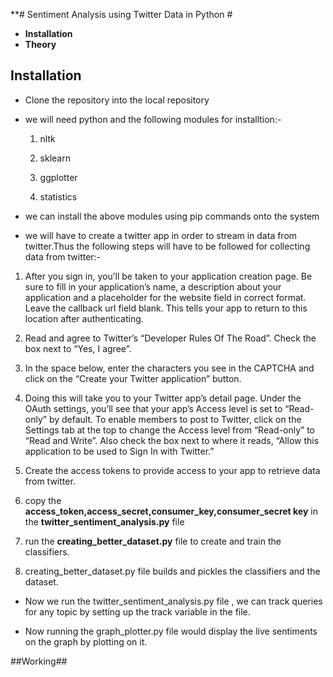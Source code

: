 **# Sentiment Analysis using Twitter Data in Python #

* **Installation**
* **Theory**

## Installation ##

* Clone the repository into the local repository
* we will need python and the following modules for installtion:-

  1. nltk

  2. sklearn

  3. ggplotter

  4. statistics 

* we can install the above modules using pip commands onto the system
* we will have to create a twitter app in order to stream in data from twitter.Thus the following steps will have to be followed for collecting data from twitter:-

1. After you sign in, you’ll be taken to your application creation page. Be sure to fill in your application’s name, a description about your application and a placeholder for the website field in correct format. Leave the callback url field blank. This tells your app to return to this location after authenticating.

2. Read and agree to Twitter’s “Developer Rules Of The Road”. Check the box next to “Yes, I agree”.

3. In the space below, enter the characters you see in the CAPTCHA and click on the “Create your Twitter application” button.

4. Doing this will take you to your Twitter app’s detail page. Under the OAuth settings, you’ll see that your app’s Access level is set to “Read-only” by default. To enable members to post to Twitter, click on the Settings tab at the top to change the Access level from “Read-only” to “Read and Write”.  Also check the box next to where it reads, “Allow this application to be used to Sign In with Twitter.”

5. Create the access tokens to provide access to your app to retrieve data from twitter.

6. copy the **access_token,access_secret,consumer_key,consumer_secret key** in the **twitter_sentiment_analysis.py** file

7. run the **creating_better_dataset.py** file to create and train the classifiers.

8. creating_better_dataset.py file builds and pickles the classifiers and the dataset.

* Now we run the twitter_sentiment_analysis.py file , we can track queries for any topic by setting up the track variable in the file.

* Now running the graph_plotter.py file would display the live sentiments on the graph by plotting on it.

##Working##
